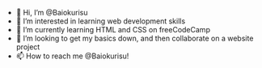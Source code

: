 - 👋 Hi, I’m @Baiokurisu
- 👀 I’m interested in learning web development skills
- 🌱 I’m currently learning HTML and CSS on freeCodeCamp
- 💞️ I’m looking to get my basics down, and then collaborate on a website project
- 📫 How to reach me @Baiokurisu!

<!---
Baiokurisu/Baiokurisu is a ✨ special ✨ repository because its `README.md` (this file) appears on your GitHub profile.
You can click the Preview link to take a look at your changes.
--->
